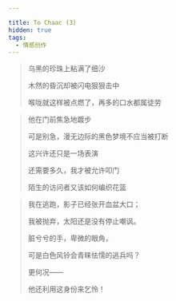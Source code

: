 ```yaml
---

title: To Chaac (3)
hidden: true
tags: 
  - 情感创作
---
```


> 乌黑的珍珠上粘满了细沙
>
> 木然的昏沉却被闪电狠狠击中
>
> 喉咙就这样被点燃了，再多的口水都属徒劳

 

> 他在门前焦急地踱步
>
> 可是别急，漫无边际的黑色梦境不应当被打断
>
> 这兴许还只是一场表演
>
> 还需要多久，我才被允许叩门
>
> 陌生的访问者又该如何编织花篮

 

> 我在逃跑，影子已经张开血盆大口；
>
> 我被抛弃，太阳还是没有停止嘲讽。
>
> 脏兮兮的手，卑微的眼角，
>
> 可是白色风铃会青睐怯懦的逃兵吗？
>
> 更何况——
>
> 他还利用这身份来乞怜！
